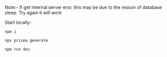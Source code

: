 
Note:- If get internal server eror, this may be due to  the resson of database sleep. Try again it will work

Start locally-

```
npm i
```

```
npx prisma generate
```

```
npm run dev
```
